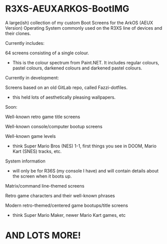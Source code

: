 # R3XS-AEUXARKOS-BootIMG
A large(ish) collection of my custom Boot Screens for the ArkOS (AEUX Version) Operating System commonly used on the R3XS line of devices and their clones.

Currently includes:

64 screens consisting of a single colour.

- This is the colour spectrum from Paint.NET. It includes regular colours, pastel colours, darkened colours and darkened pastel colours.


Currently in development:

Screens based on an old GitLab repo, called Fazzi-dotfiles.
- this held lots of aesthetically pleasing wallpapers.


Soon:

Well-known retro game title screens

Well-known console/computer bootup screens

Well-known game levels
- think Super Mario Bros (NES) 1-1, first things you see in DOOM, Mario Kart (SNES) tracks, etc.

System information
- will only be for R36S (my console I have) and will contain details about the screen when it boots up.

Matrix/command line-themed screens

Retro game characters and their well-known phrases

Modern retro-themed/centered game bootups/title screens
- think Super Mario Maker, newer Mario Kart games, etc

# AND LOTS MORE!
